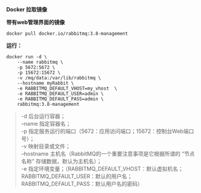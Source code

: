 **Docker 拉取镜像**

**带有web管理界面的镜像**

`docker pull docker.io/rabbitmq:3.8-management`

**运行：**

```shell
docker run -d \
    --name rabbitmq \
    -p 5672:5672 \
    -p 15672:15672 \
    -v /mq/data:/var/lib/rabbitmq \
    --hostname myRabbit \
    -e RABBITMQ_DEFAULT_VHOST=my_vhost  \
    -e RABBITMQ_DEFAULT_USER=admin \
    -e RABBITMQ_DEFAULT_PASS=admin \
    rabbitmq:3.8-management
```

> \-d 后台运行容器；  
> –name 指定容器名；  
> \-p 指定服务运行的端口（5672：应用访问端口；15672：控制台Web端口号）；  
> \-v 映射目录或文件；  
> –hostname 主机名（RabbitMQ的一个重要注意事项是它根据所谓的 “节点名称” 存储数据，默认为主机名）；  
> \-e 指定环境变量；（RABBITMQ\_DEFAULT\_VHOST：默认虚拟机名；RABBITMQ\_DEFAULT\_USER：默认的用户名；RABBITMQ\_DEFAULT\_PASS：默认用户名的密码）